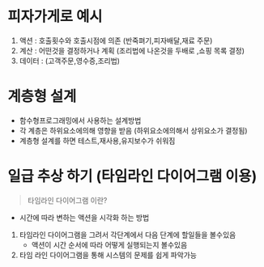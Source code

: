 # 피자가게로 예시 

1. 액션 : 호출횟수와 호출시점에 의존 (반죽펴기,피자배달,재료 주문)
2. 계산 : 어떤것을 결정하거나 계획 (조리법에 나온것을 두배로 ,쇼핑 목록 결정)
3. 데이터 : (고객주문,영수증,조리법)


# 계층형 설계 
- 함수형프로그래밍에서 사용하는 설계방법
- 각 계층은 하위요소에의해 영향을 받음 (하위요소에의해서 상위요소가 결정됨)
- 계층형 설계를 하면 테스트,재사용,유지보수가 쉬워짐


# 일급 추상 하기 (타임라인 다이어그램 이용)
> 타임라인 다이어그램 이란?
  - 시간에 따라 변하는 액션을 시각화 하는 방법
1. 타임라인 다이어그램을 그려서 각단계에서 다음 단계에 할일들을 볼수있음
   - 액션이 시간 순서에 따라 어떻게 실행되는지 볼수있음
2. 타임 라인 다이어그램을 통해 시스템의 문제를 쉽게 파악가능

